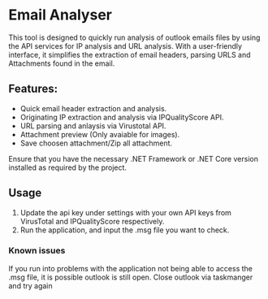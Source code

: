# **Email Analyser**
This tool is designed to quickly run analysis of outlook emails files by using the  API services for IP analysis and URL analysis. With a user-friendly interface, it simplifies the extraction of email headers, parsing URLS and Attachments found in the email.

## **Features:**

- Quick email header extraction and analysis.
- Originating IP extraction and analysis via IPQualityScore API.
- URL parsing and anlaysis via Virustotal API.
- Attachment preview (Only avaiable for images).
- Save choosen attachment/Zip all attachment.

Ensure that you have the necessary .NET Framework or .NET Core version installed as required by the project.

## **Usage**
1. Update the api key under settings with your own API keys from VirusTotal and IPQualityScore respectively.
2. Run the application, and input the .msg file you want to check.

### Known issues
If you run into problems with the application not being able to access the .msg file, it is possible 
outlook is still open. Close outlook via taskmanger and try again
